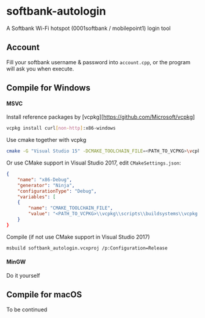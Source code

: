 softbank-autologin
======
A Softbank Wi-Fi hotspot (0001softbank / mobilepoint1) login tool

## Account
Fill your softbank username & password into `account.cpp`, or the program will ask you when execute.

## Compile for Windows
#### MSVC
Install reference packages by [vcpkg][https://github.com/Microsoft/vcpkg]

```bash
vcpkg install curl[non-http]:x86-windows
```

Use cmake together with vcpkg

```bash
cmake -G "Visual Studio 15" -DCMAKE_TOOLCHAIN_FILE=<PATH_TO_VCPKG>\vcpkg\scripts\buildsystems\vcpkg.cmake
```

Or use CMake support in Visual Studio 2017, edit `CMakeSettings.json`:

```json
{
    "name": "x86-Debug",
    "generator": "Ninja",
    "configurationType": "Debug",
    "variables": [
    {
        "name": "CMAKE_TOOLCHAIN_FILE",
        "value": "<PATH_TO_VCPKG>\\vcpkg\\scripts\\buildsystems\\vcpkg.cmake"
    }
}
```

Compile (if not use CMake support in Visual Studio 2017)

```bash
msbuild softbank_autologin.vcxproj /p:Configuration=Release
```

#### MinGW
Do it yourself

## Compile for macOS
To be continued
